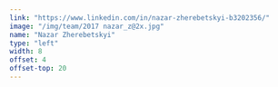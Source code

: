 ```yaml
---
link: "https://www.linkedin.com/in/nazar-zherebetskyi-b3202356/"
image: "/img/team/2017 nazar_z@2x.jpg"
name: "Nazar Zherebetskyi"
type: "left"
width: 8
offset: 4
offset-top: 20
---
```

